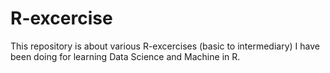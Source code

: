 # R-excercise

This repository is about various R-excercises (basic to intermediary) I have been doing for learning  Data Science and Machine in R. 
